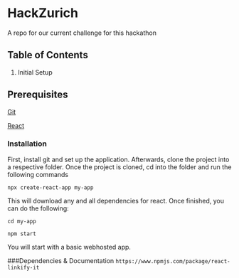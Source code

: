 # HackZurich
A repo for our current challenge for this hackathon

## Table of Contents
1. Initial Setup

## Prerequisites
[Git](https://gitforwindows.org/)

[React](https://reactjs.org/docs/create-a-new-react-app.html#create-react-app)

### Installation
First, install git and set up the application. Afterwards, clone the project into a
respective folder. Once the project is cloned, cd into the folder and run the following commands

`npx create-react-app my-app`

This will download any and all dependencies for react. Once finished, you can do the following:

`cd my-app`

`npm start`

You will start with a basic webhosted app.

###Dependencies & Documentation
`https://www.npmjs.com/package/react-linkify-it`


